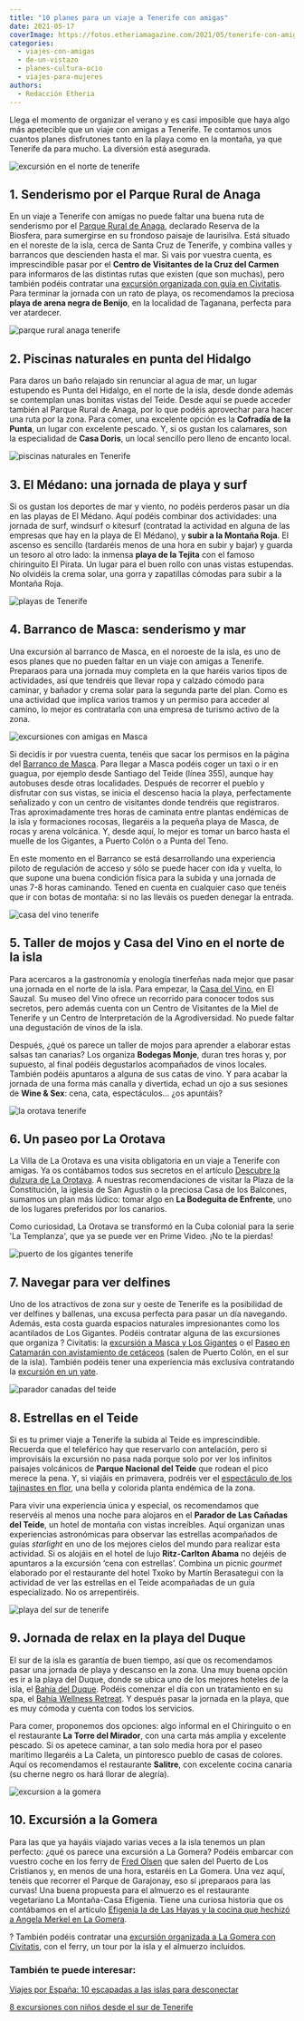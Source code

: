 ```yaml
---
title: "10 planes para un viaje a Tenerife con amigas"
date: 2021-05-17
coverImage: https://fotos.etheriamagazine.com/2021/05/tenerife-con-amigas-medano.jpg
categories: 
  - viajes-con-amigas
  - de-un-vistazo
  - planes-cultura-ocio
  - viajes-para-mujeres
authors: 
  - Redacción Etheria
---
```


Llega el momento de organizar el verano y es casi imposible que haya algo más apetecible que un viaje con amigas a Tenerife. Te contamos unos cuantos planes disfrutones tanto en la playa como en la montaña, ya que Tenerife da para mucho. La diversión está asegurada.

![excursión en el norte de tenerife](https://fotos.etheriamagazine.com/2021/05/Tenerife-con-amigas-anaga.jpg "Parque Rural de Anaga.")

## 1\. Senderismo por el Parque Rural de Anaga

En un viaje a Tenerife con amigas no puede faltar una buena ruta de senderismo por el [Parque 
Rural de 
Anaga](https://www.webtenerife.com/que-visitar/otros-espacios-naturales/parque+rural+de+anaga.htm), 
declarado Reserva de la Biosfera, para sumergirse en su frondoso paisaje de laurisilva. 
Está situado en el noreste de la isla, cerca de Santa Cruz de Tenerife, y combina valles 
y barrancos que descienden hasta el mar. Si vais por vuestra cuenta, es imprescindible 
pasar por el **Centro de Visitantes de la Cruz del Carmen** para informaros de las 
distintas rutas que existen (que son muchas), pero también podéis contratar una [excursión 
organizada con guía en 
Civitatis](https://www.civitatis.com/es/tenerife/senderismo-parque-rural-anaga/?aid=10211). 
Para terminar la jornada con un rato de playa, os recomendamos la preciosa **playa de 
arena negra de Benijo**, en la localidad de Taganana, perfecta para ver atardecer. 

![parque rural anaga tenerife](https://fotos.etheriamagazine.com/2021/05/parque-rural-anaga.jpg "Parque Rural de Anaga. © Etheria Mag.")

## 2\. Piscinas naturales en punta del Hidalgo

Para daros un baño relajado sin renunciar al agua de mar, un lugar estupendo es Punta 
del Hidalgo, en el norte de la isla, desde donde además se contemplan unas bonitas 
vistas del Teide. Desde aquí se puede acceder también al Parque Rural de Anaga, por lo 
que podéis aprovechar para hacer una ruta por la zona. Para comer, una excelente opción 
es la **Cofradía de la Punta**, un lugar con excelente pescado. Y, si os gustan los 
calamares, son la especialidad de **Casa Doris**, un local sencillo pero lleno de 
encanto local. 

![piscinas naturales en Tenerife](https://fotos.etheriamagazine.com/2021/05/tenerife-con-amiga-punta-del-hidalgo-683x1024.jpg "Piscinas naturales en Punta del Hidalgo. © Tobias Ziegler")

## 3\. El Médano: una jornada de playa y surf

Si os gustan los deportes de mar y viento, no podéis perderos pasar un día en las playas 
de El Médano. Aquí podéis combinar dos actividades: una jornada de surf, windsurf o 
kitesurf (contratad la actividad en alguna de las empresas que hay en la playa de El 
Médano), y **subir a la Montaña Roja**. El ascenso es sencillo (tardaréis menos de una 
hora en subir y bajar) y guarda un tesoro al otro lado: la inmensa **playa de la 
Tejita** con el famoso chiringuito El Pirata. Un lugar para el buen rollo con unas 
vistas estupendas. No olvidéis la crema solar, una gorra y zapatillas cómodas para subir 
a la Montaña Roja. 

![playas de Tenerife](https://fotos.etheriamagazine.com/2021/05/tenerife-con-amigas-medano.jpg "Playa de El Medano.")

## 4\. Barranco de Masca: senderismo y mar

Una excursión al barranco de Masca, en el noroeste de la isla, es uno de esos planes que 
no pueden faltar en un viaje con amigas a Tenerife. Preparaos para una jornada muy 
completa en la que haréis varios tipos de actividades, así que tendréis que llevar ropa 
y calzado cómodo para caminar, y bañador y crema solar para la segunda parte del plan. 
Como es una actividad que implica varios tramos y un permiso para acceder al camino, lo 
mejor es contratarla con una empresa de turismo activo de la zona. 

![excursiones con amigas en Masca](https://fotos.etheriamagazine.com/2021/05/tenerife-con-amigas-masca.jpg "Vistas desde Masca. © Julia Laslea")

Si decidís ir por vuestra cuenta, tenéis que sacar los permisos en la página del [Barranco 
de 
Masca](https://www.caminobarrancodemasca.com/es/actividades/reservar/reserva-tu-visita-al-camino-de-masca). 
Para llegar a Masca podéis coger un taxi o ir en guagua, por ejemplo desde Santiago del 
Teide (línea 355), aunque hay autobuses desde otras localidades. Después de recorrer el 
pueblo y disfrutar con sus vistas, se inicia el descenso hacia la playa, perfectamente 
señalizado y con un centro de visitantes donde tendréis que registraros. Tras 
aproximadamente tres horas de caminata entre plantas endémicas de la isla y formaciones 
rocosas, llegaréis a la pequeña playa de Masca, de rocas y arena volcánica. Y, desde 
aquí, lo mejor es tomar un barco hasta el muelle de los Gigantes, a Puerto Colón o a 
Punta del Teno. 

En este momento en el Barranco se está desarrollando una experiencia piloto de 
regulación de acceso y sólo se puede hacer con ida y vuelta, lo que supone una buena 
condición física para la subida y una jornada de unas 7-8 horas caminando. Tened en 
cuenta en cualquier caso que tenéis que ir con botas de montaña: si no las lleváis os 
pueden denegar la entrada. 

![casa del vino tenerife](https://fotos.etheriamagazine.com/2021/05/Casa-del-Vino-tenerife.jpg "Casa del Vino, en Tenerife. © Etheria Mag.")

## 5\. Taller de mojos y Casa del Vino en el norte de la isla

Para acercaros a la gastronomía y enología tinerfeñas nada mejor que pasar una jornada 
en el norte de la isla. Para empezar, la [Casa del 
Vino](https://www.casadelvinotenerife.com/), en El Sauzal. Su museo del Vino ofrece un 
recorrido para conocer todos sus secretos, pero además cuenta con un Centro de 
Visitantes de la Miel de Tenerife y un Centro de Interpretación de la Agrodiversidad. No 
puede faltar una degustación de vinos de la isla. 

Después, ¿qué os parece un taller de mojos para aprender a elaborar estas salsas tan 
canarias? Los organiza **Bodegas Monje**, duran tres horas y, por supuesto, al final 
podéis degustarlos acompañados de vinos locales. También podéis apuntaros a alguna de 
sus catas de vino. Y para acabar la jornada de una forma más canalla y divertida, echad 
un ojo a sus sesiones de **Wine & Sex**: cena, cata, espectáculos… ¿os apuntáis? 

![la orotava tenerife](https://fotos.etheriamagazine.com/2021/05/La-Orotava.jpg "Arquitectura popular en La Orotava (Tenerife). © Etheria Mag.")

## 6\. Un paseo por La Orotava

La Villa de La Orotava es una visita obligatoria en un viaje a Tenerife con amigas. Ya 
os contábamos todos sus secretos en el artículo [Descubre la dulzura de La 
Orotava](https://etheriamagazine.com/2020/06/20/viajes-por-espana-que-ver-y-hacer-en-2-dias-en-la-orotava/). 
A nuestras recomendaciones de visitar la Plaza de la Constitución, la iglesia de San 
Agustín o la preciosa Casa de los Balcones, sumamos un plan más lúdico: tomar algo en 
**La Bodeguita de Enfrente**, uno de los lugares preferidos por los canarios. 

Como curiosidad, La Orotava se transformó en la Cuba colonial para la serie 'La 
Templanza', que ya se puede ver en Prime Video. ¡No te la pierdas! 

![puerto de los gigantes tenerife](https://fotos.etheriamagazine.com/2021/05/puerto-gigantes-tenerife.jpg "Puerto y acantilado de Los Gigantes. © Etheria Mag.")

## 7\. Navegar para ver delfines

Uno de los atractivos de zona sur y oeste de Tenerife es la posibilidad de ver delfines 
y ballenas, una excusa perfecta para pasar un día navegando. Además, esta costa guarda 
espacios naturales impresionantes como los acantilados de Los Gigantes. Podéis contratar 
alguna de las excursiones que organiza ? Civitatis: la [excursión a Masca y Los 
Gigantes](https://www.civitatis.com/es/tenerife/excursion-masca-gigantes/?aid=10211) o 
el [Paseo en Catamarán con avistamiento de 
cetáceos](https://www.civitatis.com/es/tenerife/paseo-velero-avistamiento-cetaceos/?aid=10211) 
(salen de Puerto Colón, en el sur de la isla). También podéis tener una experiencia más 
exclusiva contratando la [excursión en un 
yate](https://www.civitatis.com/es/tenerife/paseo-yate-avistamiento-cetaceos/?aid=10211). 

![parador canadas del teide](https://fotos.etheriamagazine.com/2021/05/Piscina-parador-tenerife.jpg "Piscina del Parador Cañadas del Teide. © Etheria Mag.")

## 8\. Estrellas en el Teide

Si es tu primer viaje a Tenerife la subida al Teide es imprescindible. Recuerda que el 
teleférico hay que reservarlo con antelación, pero si improvisáis la excursión no pasa 
nada porque solo por ver los infinitos paisajes volcánicos de **Parque Nacional del 
Teide** que rodean el pico merece la pena. Y, si viajáis en primavera, podréis ver el [espectáculo 
de los tajinastes en 
flor](https://etheriamagazine.com/2019/05/14/que-ver-tenerife-donde-cuando-tajinaste-en-flor/), 
una bella y colorida planta endémica de la zona. 

Para vivir una experiencia única y especial, os recomendamos que reservéis al menos una 
noche para alojaros en el **Parador de Las Cañadas del Teide**, un hotel de montaña con 
vistas increíbles. Aquí organizan unas experiencias astronómicas para observar las 
estrellas acompañados de guías _starlight_ en uno de los mejores cielos del mundo para 
realizar esta actividad. Si os alojáis en el hotel de lujo **Ritz-Carlton Abama** no 
dejéis de apuntaros a la excursión ‘cena con estrellas’. Combina un picnic _gourmet_ 
elaborado por el restaurante del hotel Txoko by Martín Berasategui con la actividad de 
ver las estrellas en el Teide acompañadas de un guía especializado. No os arrepentiréis. 

![playa del sur de tenerife](https://fotos.etheriamagazine.com/2021/05/tenerife-con-amigas-playa-del-duque.jpg "Playa del Duque, en el sur de Tenerife.")

## 9\. Jornada de relax en la playa del Duque

El sur de la isla es garantía de buen tiempo, así que os recomendamos pasar una jornada 
de playa y descanso en la zona. Una muy buena opción es ir a la playa del Duque, donde 
se ubica uno de los mejores hoteles de la isla, el [Bahía del 
Duque](https://etheriamagazine.com/2019/01/11/donde-dormir-tenerife-hotel-bahia-del-duque/). 
Podéis comenzar el día con un tratamiento en su spa, el [Bahía Wellness 
Retreat](https://etheriamagazine.com/2018/06/12/bahia-wellness-retreat-del-hotel-bahia-del-duque/). 
Y después pasar la jornada en la playa, que es muy cómoda y cuenta con todos los 
servicios. 

Para comer, proponemos dos opciones: algo informal en el Chiringuito o en el restaurante 
**La Torre del Mirador**, con una carta más amplia y excelente pescado. Si os apetece 
caminar, a tan solo media hora por el paseo marítimo llegaréis a La Caleta, un 
pintoresco pueblo de casas de colores. Aquí os recomendamos el restaurante **Salitre**, 
con excelente cocina canaria (su cherne negro os hará llorar de alegría). 

![excursion a la gomera](https://fotos.etheriamagazine.com/2021/05/tenerife-con-amigas-la-gomera.jpg "Paisaje de La Gomera. © PB")

## 10\. Excursión a la Gomera

Para las que ya hayáis viajado varias veces a la isla tenemos un plan perfecto: ¿qué os 
parece una excursión a La Gomera? Podéis embarcar con vuestro coche en los ferry de [Fred 
Olsen](https://www.fredolsen.es/es) que salen del Puerto de Los Cristianos y, en menos 
de una hora, estaréis en La Gomera. Una vez aquí, tenéis que recorrer el Parque de 
Garajonay, eso sí ¡preparaos para las curvas! Una buena propuesta para el almuerzo es el 
restaurante vegetariano La Montaña-Casa Efigenia. Tiene una curiosa historia que os 
contábamos en el artículo [Efigenia la de Las Hayas y la cocina que hechizó a Angela 
Merkel en La 
Gomera](https://etheriamagazine.com/2021/01/06/casa-efigenia-mejor-restaurante-vegetariano-la-gomera/). 

? También podéis contratar una [excursión organizada a La Gomera con 
Civitatis](https://www.civitatis.com/es/tenerife/excursion-la-gomera/?aid=10211), con el 
ferry, un tour por la isla y el almuerzo incluidos. 

### También te puede interesar:

[Viajes por España: 10 escapadas a las islas para 
desconectar](https://etheriamagazine.com/2020/09/16/viajes-por-espana-10-escapadas-a-las-islas-que-ver-que-hacer-canarias-baleares/) 

[8 excursiones con niños desde el sur de 
Tenerife](https://etheriamagazine.com/2020/03/06/excursiones-en-familia-desde-el-sur-de-tenerife-con-ninos/)
